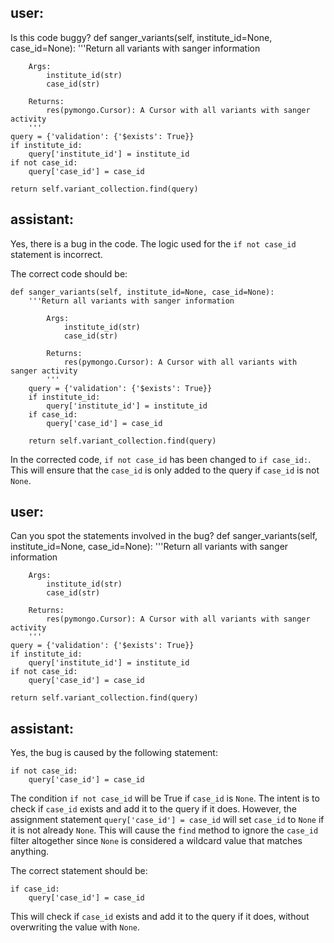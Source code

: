 ## user:
Is this code buggy?
def sanger_variants(self, institute_id=None, case_id=None):
    '''Return all variants with sanger information

        Args:
            institute_id(str)
            case_id(str)

        Returns:
            res(pymongo.Cursor): A Cursor with all variants with sanger activity
        '''
    query = {'validation': {'$exists': True}}
    if institute_id:
        query['institute_id'] = institute_id
    if not case_id:
        query['case_id'] = case_id
    
    return self.variant_collection.find(query)

## assistant:
Yes, there is a bug in the code. The logic used for the `if not case_id` statement is incorrect. 

The correct code should be:

```
def sanger_variants(self, institute_id=None, case_id=None):
    '''Return all variants with sanger information

        Args:
            institute_id(str)
            case_id(str)

        Returns:
            res(pymongo.Cursor): A Cursor with all variants with sanger activity
        '''
    query = {'validation': {'$exists': True}}
    if institute_id:
        query['institute_id'] = institute_id
    if case_id:
        query['case_id'] = case_id
    
    return self.variant_collection.find(query)
```

In the corrected code, `if not case_id` has been changed to `if case_id:`. This will ensure that the `case_id` is only added to the query if `case_id` is not `None`.

## user:
Can you spot the statements involved in the bug?
def sanger_variants(self, institute_id=None, case_id=None):
    '''Return all variants with sanger information

        Args:
            institute_id(str)
            case_id(str)

        Returns:
            res(pymongo.Cursor): A Cursor with all variants with sanger activity
        '''
    query = {'validation': {'$exists': True}}
    if institute_id:
        query['institute_id'] = institute_id
    if not case_id:
        query['case_id'] = case_id
    
    return self.variant_collection.find(query)

## assistant:
Yes, the bug is caused by the following statement:

```
if not case_id:
    query['case_id'] = case_id
```

The condition `if not case_id` will be True if `case_id` is `None`. The intent is to check if `case_id` exists and add it to the query if it does. However, the assignment statement `query['case_id'] = case_id` will set `case_id` to `None` if it is not already `None`. This will cause the `find` method to ignore the `case_id` filter altogether since `None` is considered a wildcard value that matches anything.

The correct statement should be:

```
if case_id:
    query['case_id'] = case_id
```

This will check if `case_id` exists and add it to the query if it does, without overwriting the value with `None`.

